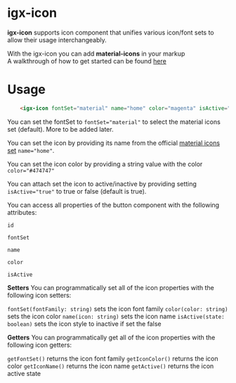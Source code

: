 # igx-icon

**igx-icon** supports icon component that unifies various icon/font sets to allow their usage interchangeably.

With the igx-icon you can add **material-icons** in your markup  
A walkthrough of how to get started can be found [here](https://www.infragistics.com/products/ignite-ui-angular/angular/components/icon.html)

# Usage

```html
    <igx-icon fontSet="material" name="home" color="magenta" isActive="false"></igx-icon>
```

You can set the fontSet to `fontSet="material"` to select the material icons set (default). More to be added later.

You can set the icon by providing its name from the official [material icons set](https://material.io/icons/) `name="home"`.

You can set the icon color by providing a string value with the color `color="#474747"`

You can attach set the icon to active/inactive by providing setting `isActive="true"` to true or false (default is true).


You can access all properties of the button component with the following attributes:

`id`

`fontSet`

`name`

`color`

`isActive`


**Setters**
You can programmatically set all of the icon properties with the following icon setters: 

`fontSet(fontFamily: string)` sets the icon font family
`color(color: string)` sets the icon color
`name(icon: string)` sets the icon name
`isActive(state: boolean)` sets the icon style to inactive if set the false

**Getters**
You can programmatically get all of the icon properties with the following icon getters: 

`getFontSet()` returns the icon font family
`getIconColor()` returns the icon color
`getIconName()` returns the icon name
`getActive()` returns the icon active state

